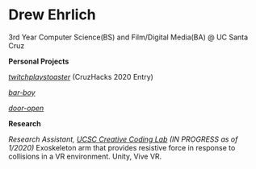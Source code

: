 # Drew Ehrlich

3rd Year Computer Science(BS) and Film/Digital Media(BA) @ UC Santa Cruz

**Personal Projects**

[*twitchplaystoaster*](https://devpost.com/software/twitchplaystoaster) (CruzHacks 2020 Entry)

[*bar-boy*](https://github.com/deehrlic/bar-boy) 

[*door-open*](https://github.com/deehrlic/door-open) 

**Research**

*Research Assistant, [UCSC Creative Coding Lab](https://creativecoding.soe.ucsc.edu) (IN PROGRESS as of 1/2020)*
  Exoskeleton arm that provides resistive force in response to collisions in a VR environment. Unity, Vive VR. 
